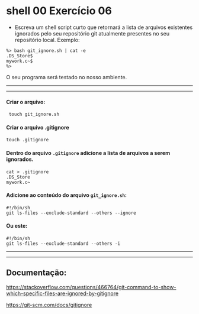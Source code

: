 # shell 00 Exercício 06

- Escreva um shell script curto que retornará a lista de arquivos existentes ignorados pelo seu repositório git atualmente presentes no seu repositório local. Exemplo:
```
%> bash git_ignore.sh | cat -e
.DS_Store$
mywork.c~$
%>
```
O seu programa será testado no nosso ambiente.

---
---
#### Criar o arquivo:
     touch git_ignore.sh
#### Criar o arquivo .gitignore
    touch .gitignore
#### Dentro do arquivo `.gitignore` adicione a lista de arquivos a serem ignorados.
    cat > .gitignore
    .DS_Store
    mywork.c~
#### Adicione ao conteúdo do arquivo `git_ignore.sh`:
    #!/bin/sh
    git ls-files --exclude-standard --others --ignore
#### Ou este:
    #!/bin/sh
    git ls-files --exclude-standard --others -i
----

----

## Documentação:
https://stackoverflow.com/questions/466764/git-command-to-show-which-specific-files-are-ignored-by-gitignore

https://git-scm.com/docs/gitignore